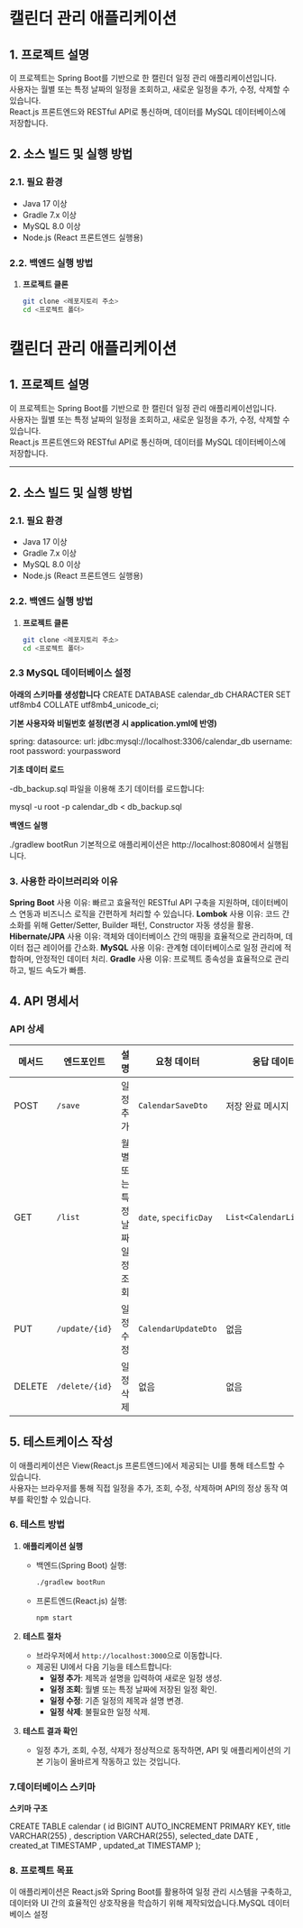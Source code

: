 # 캘린더 관리 애플리케이션

## 1. 프로젝트 설명

이 프로젝트는 Spring Boot를 기반으로 한 캘린더 일정 관리 애플리케이션입니다.  
사용자는 월별 또는 특정 날짜의 일정을 조회하고, 새로운 일정을 추가, 수정, 삭제할 수 있습니다.  
React.js 프론트엔드와 RESTful API로 통신하며, 데이터를 MySQL 데이터베이스에 저장합니다.


## 2. 소스 빌드 및 실행 방법

### 2.1. **필요 환경**
- Java 17 이상
- Gradle 7.x 이상
- MySQL 8.0 이상
- Node.js (React 프론트엔드 실행용)

### 2.2. **백엔드 실행 방법**

1. **프로젝트 클론**
   ```bash
   git clone <레포지토리 주소>
   cd <프로젝트 폴더>
# 캘린더 관리 애플리케이션

## 1. 프로젝트 설명

이 프로젝트는 Spring Boot를 기반으로 한 캘린더 일정 관리 애플리케이션입니다.  
사용자는 월별 또는 특정 날짜의 일정을 조회하고, 새로운 일정을 추가, 수정, 삭제할 수 있습니다.  
React.js 프론트엔드와 RESTful API로 통신하며, 데이터를 MySQL 데이터베이스에 저장합니다.

---

## 2. 소스 빌드 및 실행 방법

### 2.1. **필요 환경**
- Java 17 이상
- Gradle 7.x 이상
- MySQL 8.0 이상
- Node.js (React 프론트엔드 실행용)

### 2.2. **백엔드 실행 방법**

1. **프로젝트 클론**
   ```bash
   git clone <레포지토리 주소>
   cd <프로젝트 폴더>
   
### 2.3 **MySQL 데이터베이스 설정**

**아래의 스키마를 생성합니다**
CREATE DATABASE calendar_db CHARACTER SET utf8mb4 COLLATE utf8mb4_unicode_ci;

**기본 사용자와 비밀번호 설정(변경 시 application.yml에 반영)**

spring:
  datasource:
    url: jdbc:mysql://localhost:3306/calendar_db
    username: root
    password: yourpassword
    
**기초 데이터 로드**

-db_backup.sql 파일을 이용해 초기 데이터를 로드합니다:

mysql -u root -p calendar_db < db_backup.sql

**백엔드 실행**

./gradlew bootRun
기본적으로 애플리케이션은 http://localhost:8080에서 실행됩니다.

### 3. 사용한 라이브러리와 이유

**Spring Boot**
사용 이유: 빠르고 효율적인 RESTful API 구축을 지원하며, 데이터베이스 연동과 비즈니스 로직을 간편하게 처리할 수 있습니다.
**Lombok**
사용 이유: 코드 간소화를 위해 Getter/Setter, Builder 패턴, Constructor 자동 생성을 활용.
**Hibernate/JPA**
사용 이유: 객체와 데이터베이스 간의 매핑을 효율적으로 관리하며, 데이터 접근 레이어를 간소화.
**MySQL**
사용 이유: 관계형 데이터베이스로 일정 관리에 적합하며, 안정적인 데이터 처리.
**Gradle**
사용 이유: 프로젝트 종속성을 효율적으로 관리하고, 빌드 속도가 빠름.


## 4. API 명세서

### API 상세

| 메서드   | 엔드포인트      | 설명                          | 요청 데이터          | 응답 데이터             |
|----------|-----------------|-------------------------------|----------------------|-------------------------|
| POST     | `/save`         | 일정 추가                     | `CalendarSaveDto`    | 저장 완료 메시지        |
| GET      | `/list`         | 월별 또는 특정 날짜 일정 조회 | `date`, `specificDay` | `List<CalendarListDto>` |
| PUT      | `/update/{id}`  | 일정 수정                     | `CalendarUpdateDto`  | 없음                    |
| DELETE   | `/delete/{id}`  | 일정 삭제                     | 없음                 | 없음                    |

## 5. 테스트케이스 작성

이 애플리케이션은 View(React.js 프론트엔드)에서 제공되는 UI를 통해 테스트할 수 있습니다.  
사용자는 브라우저를 통해 직접 일정을 추가, 조회, 수정, 삭제하며 API의 정상 동작 여부를 확인할 수 있습니다.

### 6.  테스트 방법
1. **애플리케이션 실행**  
   - 백엔드(Spring Boot) 실행:  
     ```bash
     ./gradlew bootRun
     ```
   - 프론트엔드(React.js) 실행:  
     ```bash
     npm start
     ```

2. **테스트 절차**
   - 브라우저에서 `http://localhost:3000`으로 이동합니다.
   - 제공된 UI에서 다음 기능을 테스트합니다:
     - **일정 추가**: 제목과 설명을 입력하여 새로운 일정 생성.
     - **일정 조회**: 월별 또는 특정 날짜에 저장된 일정 확인.
     - **일정 수정**: 기존 일정의 제목과 설명 변경.
     - **일정 삭제**: 불필요한 일정 삭제.

3. **테스트 결과 확인**
   - 일정 추가, 조회, 수정, 삭제가 정상적으로 동작하면, API 및 애플리케이션의 기본 기능이 올바르게 작동하고 있는 것입니다.

### 7.데이터베이스 스키마
**스키마 구조**

CREATE TABLE calendar (
    id BIGINT AUTO_INCREMENT PRIMARY KEY,
    title VARCHAR(255) ,
    description VARCHAR(255),
    selected_date DATE ,
    created_at TIMESTAMP ,
    updated_at TIMESTAMP
);

### 8. 프로젝트 목표
이 애플리케이션은 React.js와 Spring Boot를 활용하여 일정 관리 시스템을 구축하고, 데이터와 UI 간의 효율적인 상호작용을 학습하기 위해 제작되었습니다.MySQL 데이터베이스 설정
